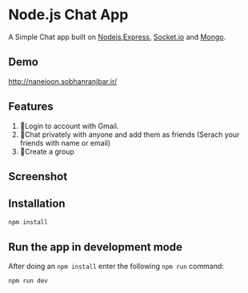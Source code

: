 # Node.js Chat App

A Simple Chat app built on [Nodejs](https://nodejs.org/),[Express](https://expressjs.com/), [Socket.io](https://socket.io/) and [Mongo](https://www.mongodb.com/).

## Demo

http://nanejoon.sobhanranjbar.ir/

## Features

1. 🚀Login to account with Gmail.
2. 🚀Chat privately with anyone and add them as friends (Serach your friends with name or email)
3. 🚀Create a group

## Screenshot

## Installation

```sh
npm install
```

## Run the app in development mode

After doing an `npm install` enter the following `npm run` command:

```sh
npm run dev
```
